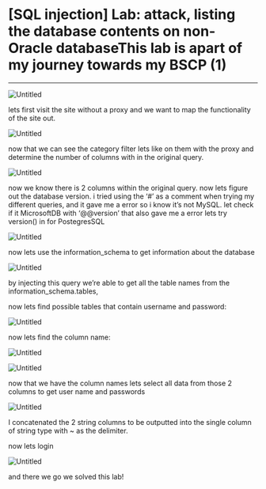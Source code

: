 # [SQL injection] Lab: attack, listing the database contents on non-Oracle databaseThis lab is apart of my journey towards my BSCP (1)

---

![Untitled](%5BSQL%20injection%5D%20Lab%20attack,%20listing%20the%20database%20c%201a683ae299d04369a5c09eacbbd032ed/Untitled.png)

lets first visit the site without a proxy and we want to map the functionality of the site out. 

![Untitled](%5BSQL%20injection%5D%20Lab%20attack,%20listing%20the%20database%20c%201a683ae299d04369a5c09eacbbd032ed/Untitled%201.png)

now that we can see the category filter lets like on them with the proxy and determine the number of columns with in the original query. 

![Untitled](%5BSQL%20injection%5D%20Lab%20attack,%20listing%20the%20database%20c%201a683ae299d04369a5c09eacbbd032ed/Untitled%202.png)

now we know there is 2 columns within the original query. now lets figure out the database version. i tried using the ‘#’ as a comment when trying my different queries, and it gave me a error so i know it’s not MySQL. let check if it MicrosoftDB with ‘@@version’  that also gave me a error lets try version() in for PostegresSQL

![Untitled](%5BSQL%20injection%5D%20Lab%20attack,%20listing%20the%20database%20c%201a683ae299d04369a5c09eacbbd032ed/Untitled%203.png)

now lets use the information_schema to get information about the database  

![Untitled](%5BSQL%20injection%5D%20Lab%20attack,%20listing%20the%20database%20c%201a683ae299d04369a5c09eacbbd032ed/Untitled%204.png)

by injecting this query we’re able to get all the table names from the information_schema.tables, 

now lets find possible tables that contain username and password: 

![Untitled](%5BSQL%20injection%5D%20Lab%20attack,%20listing%20the%20database%20c%201a683ae299d04369a5c09eacbbd032ed/Untitled%205.png)

now lets find the column name: 

![Untitled](%5BSQL%20injection%5D%20Lab%20attack,%20listing%20the%20database%20c%201a683ae299d04369a5c09eacbbd032ed/Untitled%206.png)

![Untitled](%5BSQL%20injection%5D%20Lab%20attack,%20listing%20the%20database%20c%201a683ae299d04369a5c09eacbbd032ed/Untitled%207.png)

now that we have the column names lets select all data from those 2 columns to get user name and passwords 

![Untitled](%5BSQL%20injection%5D%20Lab%20attack,%20listing%20the%20database%20c%201a683ae299d04369a5c09eacbbd032ed/Untitled%208.png)

I concatenated the 2 string columns to be outputted into the single column of string type with ~ as the delimiter. 

now lets login 

![Untitled](%5BSQL%20injection%5D%20Lab%20attack,%20listing%20the%20database%20c%201a683ae299d04369a5c09eacbbd032ed/Untitled%209.png)

and there we go we solved this lab!